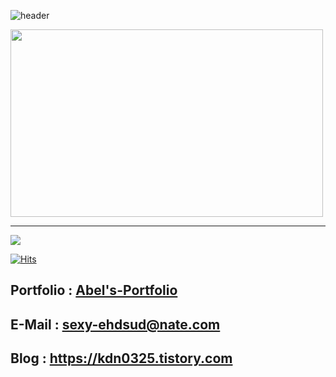 ![header](https://capsule-render.vercel.app/api?type=waving&color=000000&text=Abel's%20Github&desc=안녕하세요%20UI%20개발%20%/%20프론트%20엔드%20개발자%20Abel%20Github%20입니다&descAlignY=50&height=200&fontSize=50&fontColor=f1f5f9&fontAlignY=30)
<div align=left>
  <img style="height:300px;width:500px" src="https://github-readme-stats.vercel.app/api/top-langs/?username=kdn0325&layout=compact" />
</div>
<hr/>

<a href="https://hits.seeyoufarm.com"><img src="https://hits.seeyoufarm.com/api/count/incr/badge.svg?url=https%3A%2F%2Fgithub.com%2Fkdn0325&count_bg=%2379C83D&title_bg=%23555555&icon=&icon_color=%23E7E7E7&title=hits&edge_flat=false"/></a>

<a href="https://hits.sh/github.com/kdn0325/"><img alt="Hits" src="https://hits.sh/github.com/kdn0325.svg"/></a>

## Portfolio : [Abel's-Portfolio](https://portfolio-abel.netlify.app/)
## E-Mail : sexy-ehdsud@nate.com
## Blog : https://kdn0325.tistory.com
